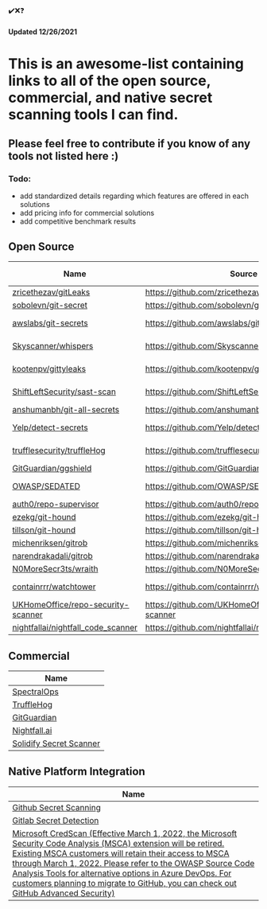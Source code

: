 ✔️❌❓ 
<h4>Updated 12/26/2021</h4>

<h1>This is an awesome-list containing links to all of the open source, commercial, and native secret scanning tools I can find.</h1>
<h2>Please feel free to contribute if you know of any tools not listed here :)</h2>
<h3>Todo:</h3>

* add standardized details regarding which features are offered in each solutions 
* add pricing info for commercial solutions
* add competitive benchmark results

<h2>Open Source</h2>

 | Name | Source | Last commit | License
 | --- | --- | --- | --- | 
 | <a href="https://github.com/zricethezav/gitleaks">zricethezav/gitLeaks</a> | https://github.com/zricethezav/gitleaks | <a href="https://github.com/zricethezav/gitleaks/commit/aae23acff347aacfb701f483375955465097f443">12/21/21</a> | <a href="https://github.com/zricethezav/gitleaks/blob/master/LICENSE">MIT</a>
 | <a href="https://git-secret.io/">sobolevn/git-secret | https://github.com/sobolevn/git-secret | <a href="https://github.com/sobolevn/git-secret/commit/b0c9f6347ea054c03d77c62158362e34c4d9ff47">12/20/21</a> | <a href="https://github.com/sobolevn/git-secret/blob/master/LICENSE.md">MIT</a>
 | <a href="https://github.com/awslabs/git-secrets">awslabs/git-secrets</a> | https://github.com/awslabs/git-secrets | <a href="https://github.com/awslabs/git-secrets/commit/b9e96b3212fa06aea65964ff0d5cda84ce935f38">07/29/21</a> | <a href="https://github.com/awslabs/git-secrets/blob/master/LICENSE.txt">Apache 2.0</a>
 | <a href="https://github.com/Skyscanner/whispers">Skyscanner/whispers</a> | https://github.com/Skyscanner/whispers | <a href="https://github.com/Skyscanner/whispers/commit/5832bf74dcb127128ba653ed87601c927124b5aa">10/18/21</a> | <a href="https://github.com/Skyscanner/whispers/blob/master/LICENSE">Apache 2.0</a> | 
 | <a href="https://github.com/kootenpv/gittyleaks">kootenpv/gittyleaks</a> | https://github.com/kootenpv/gittyleaks | <a href="https://github.com/kootenpv/gittyleaks/commit/9d0f9b2404fad3a70b9dcb0d5bac34baa0f7eb6b">02/27/20</a> | ❌ No license?
 | <a href="https://slscan.io/en/latest/">ShiftLeftSecurity/sast-scan</a> | https://github.com/ShiftLeftSecurity/sast-scan | <a href="https://github.com/ShiftLeftSecurity/sast-scan/commit/31e2e10bf23777bbde77bf594c50607abc9a1569">11/24/21</a> | <a href="https://github.com/ShiftLeftSecurity/sast-scan/blob/master/LICENSE">GNU GPLv3??</a>
 | <a href="https://github.com/anshumanbh/git-all-secrets">anshumanbh/git-all-secrets</a> | https://github.com/anshumanbh/git-all-secrets | <a href="https://github.com/anshumanbh/git-all-secrets/commit/a31c2d228a472adf7b3b782c75ae0b895152e1a0">06/25/19</a> | <a href="https://github.com/anshumanbh/git-all-secrets/blob/master/LICENSE">MIT</a>
<a href="https://github.com/Yelp/detect-secrets">Yelp/detect-secrets</a> | https://github.com/Yelp/detect-secrets | <a href="https://github.com/Yelp/detect-secrets/commit/b914bb656f71a9baf7c6b3a713d4a8a1eb8f4436">11/15/21</a> | <a href="https://github.com/Yelp/detect-secrets/blob/master/LICENSE">Apache 2.0</a>
 | <a href="https://trufflesecurity.com/trufflehog">trufflesecurity/truffleHog</a> | https://github.com/trufflesecurity/truffleHog | <a href="https://github.com/trufflesecurity/truffleHog/commit/7bbe9d96f82a4368b75c90c546b09fe7a8f7cdad">10/20/21</a> | <a href="https://github.com/trufflesecurity/truffleHog/blob/dev/LICENSE">GNU GPLv2</a>
 | <a href="https://github.com/GitGuardian/ggshield">GitGuardian/ggshield</a> | https://github.com/GitGuardian/ggshield | <a href="https://github.com/GitGuardian/ggshield/commit/94a1fa0f6402cd1df2dd3dbc5b932862e85f99e5">12/22/21</a> | <a href="https://github.com/GitGuardian/ggshield/blob/main/LICENSE">MIT</a>
 | <a href="https://owasp.org/www-project-sedated/">OWASP/SEDATED</a> | https://github.com/OWASP/SEDATED | <a href="https://github.com/OWASP/SEDATED/commit/495f434fe231df1f054d12134f30efaae099c47b">06/17/20</a> | <a href="https://github.com/OWASP/SEDATED/blob/master/LICENSE.md">BSD 3-Clause</a>
 | <a href="https://github.com/auth0/repo-supervisor">auth0/repo-supervisor</a> | https://github.com/auth0/repo-supervisor | <a href="https://github.com/auth0/repo-supervisor/commit/0f681db0389a518f8b23ce36a355c791154cc6c6">11/18/21</a> | <a href="https://github.com/auth0/repo-supervisor/blob/master/LICENSE">MIT</a>
 | <a href="https://github.com/ezekg/git-hound">ezekg/git-hound</a> | https://github.com/ezekg/git-hound | <a href="https://github.com/ezekg/git-hound/commit/0d35d22fe82acd0d0607cdc97996d54455afc9de">10/08/20</a> | <a href="https://github.com/ezekg/git-hound/blob/master/LICENSE">MIT</a>
 | <a href="https://github.com/tillson/git-hound">tillson/git-hound</a> | https://github.com/tillson/git-hound | <a href="https://github.com/tillson/git-hound/commit/0932bbe105613e5ab177d22e71b1274b9c6abede">08/03/21</a> | <a href="https://github.com/tillson/git-hound/blob/master/LICENSE">MIT</a>
 | <a href="https://github.com/michenriksen/gitrob">michenriksen/gitrob</a> | https://github.com/michenriksen/gitrob | <a href="https://github.com/michenriksen/gitrob/commit/7be4c5306a61383a3ba16777b520b3c2a8956a1e">07/05/18</a> | <a href="https://github.com/michenriksen/gitrob/blob/master/LICENSE.txt">MIT</a>
 | <a href="https://github.com/narendrakadali/gitrob">narendrakadali/gitrob</a> | https://github.com/narendrakadali/gitrob | <a href="https://github.com/narendrakadali/gitrob/commit/0eef84a9446c55265a3988cb05fc880f42bf014b">08/07/20</a> | <a href="https://github.com/narendrakadali/gitrob/blob/master/LICENSE.txt">MIT</a>
 | <a href="https://github.com/N0MoreSecr3ts/wraith">N0MoreSecr3ts/wraith</a> | https://github.com/N0MoreSecr3ts/wraith | <a href="https://github.com/N0MoreSecr3ts/wraith/commit/ecd2b954ccb795599bb1dc9f64940db4ed188762">04/29/21</a> | <a href="https://github.com/N0MoreSecr3ts/wraith/blob/master/LICENSE.txt">MIT</a>
 | <a href="https://containrrr.dev/watchtower/">containrrr/watchtower</a> | https://github.com/containrrr/watchtower | <a href="https://github.com/containrrr/watchtower/commit/6ff1d8ac17e4244bb7c1adb41ba41e9b370c933b">12/20/21</a> | <a href="https://github.com/containrrr/watchtower/blob/main/LICENSE.md">Apache 2.0</a>
 | <a href="https://github.com/UKHomeOffice/repo-security-scanner">UKHomeOffice/repo-security-scanner</a> | https://github.com/UKHomeOffice/repo-security-scanner | <a href="https://github.com/UKHomeOffice-attic/repo-security-scanner/commit/b6485d9b4af25edea572dceeedd9dcf3e86a06f3">09/30/19</a> | <a href="https://github.com/UKHomeOffice-attic/repo-security-scanner/blob/master/LICENSE">MIT</a>
 | <a href="https://nightfall.ai/">nightfallai/nightfall_code_scanner</a> | https://github.com/nightfallai/nightfall_code_scanner | <a href="https://github.com/nightfallai/nightfall_code_scanner/commit/9e9495fe771d007bb8a4c232386a4cef5479dd75">12/20/21</a> | <a href="https://github.com/nightfallai/nightfall_code_scanner/blob/master/LICENSE">MIT</a> | 

<h2>Commercial</h2>

 | Name | 
 | --- |
 | <a href="https://spectralops.io/">SpectralOps</a> |
 | <a href="https://trufflesecurity.com/trufflehog">TruffleHog</a> |
 | <a href="https://www.gitguardian.com/">GitGuardian</a> |
 | <a href="https://nightfall.ai/">Nightfall.ai</a> |
 | <a href="https://solidify.dev/products/secret-scanner">Solidify Secret Scanner</a> |

<h2>Native Platform Integration</h2>

 | Name | 
 | --- |
 | <a href="https://docs.github.com/en/code-security/secret-scanning/about-secret-scanning">Github Secret Scanning</a> |
 | <a href="https://docs.gitlab.com/ee/user/application_security/secret_detection/">Gitlab Secret Detection</a> |
 | <a href="https://secdevtools.azurewebsites.net/helpcredscan.html">Microsoft CredScan (Effective March 1, 2022, the Microsoft Security Code Analysis (MSCA) extension will be retired. Existing MSCA customers will retain their access to MSCA through March 1, 2022. Please refer to the OWASP Source Code Analysis Tools for alternative options in Azure DevOps. For customers planning to migrate to GitHub, you can check out GitHub Advanced Security)</a> |
